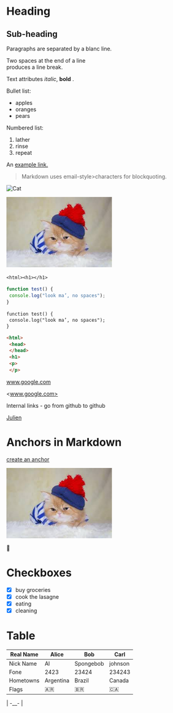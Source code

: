 # Heading

## Sub-heading

 Paragraphs are separated by a blanc line.

 Two spaces at the end of a line  
  produces a line break.

  Text attributes _italic_, **bold** .

  Bullet list:

  * apples  
  * oranges  
  * pears

  Numbered list:  
  
  1. lather  
  2. rinse  
  3. repeat

  An [example link.]()

  >Markdown uses email-style>characters for blockquoting.

  ![Cat](https://thumbor.forbes.com/thumbor/960x0/https%3A%2F%2Fspecials-images.forbesimg.com%2Fdam%2Fimageserve%2F1136638860%2F960x0.jpg%3Ffit%3Dscale)

![Cat](gatinho.jpeg)

```<html><h1></h1>```

```javascript
function test() {
 console.log("look ma’, no spaces");
}
```
```
function test() {
 console.log("look ma’, no spaces");
}
```
```html
<html>
 <head>
 </head>
 <h1> 
 <p>
 </p>
 ```
www.google.com 

<www.google.com>

Internal links - go from github to github 


[Julien](../../../julien)

# Anchors in Markdown

[create an anchor](#anchors-in-markdown)

![Cat](Image/gatinho.jpeg)

:dancer:

# Checkboxes

- [x] buy groceries
- [x] cook the lasagne
- [x] eating 
- [x] cleaning

# Table

| Real Name | Alice | Bob | Carl
| --------- | ----- | --- | ---
| Nick Name | Al | Spongebob |johnson
| Fone | 2423| 23424 | 234243
| Hometowns | Argentina | Brazil |Canada
| Flags | :argentina: | :brazil: |:canada:

 | -__- |